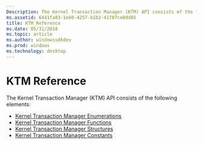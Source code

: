 ```yaml
---
Description: The Kernel Transaction Manager (KTM) API consists of the following elementsKernel Transaction Manager EnumerationsKernel Transaction Manager FunctionsKernel Transaction Manager StructuresKernel Transaction Manager Constants
ms.assetid: 6441fa83-1e60-4257-b1b2-41f87ce0dd85
title: KTM Reference
ms.date: 05/31/2018
ms.topic: article
ms.author: windowssdkdev
ms.prod: windows
ms.technology: desktop
---
```


# KTM Reference

The Kernel Transaction Manager (KTM) API consists of the following elements:

-   [Kernel Transaction Manager Enumerations](kernel-transaction-manager-enumerations.md)
-   [Kernel Transaction Manager Functions](kernel-transaction-manager-functions.md)
-   [Kernel Transaction Manager Structures](kernel-transaction-manager-structures.md)
-   [Kernel Transaction Manager Constants](kernel-transaction-manager-constants.md)

 

 



